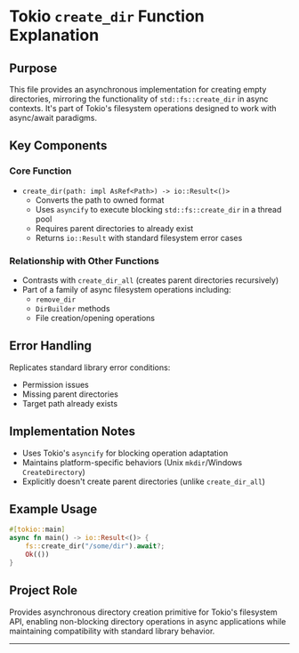 # Tokio `create_dir` Function Explanation

## Purpose
This file provides an asynchronous implementation for creating empty directories, mirroring the functionality of `std::fs::create_dir` in async contexts. It's part of Tokio's filesystem operations designed to work with async/await paradigms.

## Key Components

### Core Function
- `create_dir(path: impl AsRef<Path>) -> io::Result<()>`
  - Converts the path to owned format
  - Uses `asyncify` to execute blocking `std::fs::create_dir` in a thread pool
  - Requires parent directories to already exist
  - Returns `io::Result` with standard filesystem error cases

### Relationship with Other Functions
- Contrasts with `create_dir_all` (creates parent directories recursively)
- Part of a family of async filesystem operations including:
  - `remove_dir`
  - `DirBuilder` methods
  - File creation/opening operations

## Error Handling
Replicates standard library error conditions:
- Permission issues
- Missing parent directories
- Target path already exists

## Implementation Notes
- Uses Tokio's `asyncify` for blocking operation adaptation
- Maintains platform-specific behaviors (Unix `mkdir`/Windows `CreateDirectory`)
- Explicitly doesn't create parent directories (unlike `create_dir_all`)

## Example Usage
```rust
#[tokio::main]
async fn main() -> io::Result<()> {
    fs::create_dir("/some/dir").await?;
    Ok(())
}
```

## Project Role
Provides asynchronous directory creation primitive for Tokio's filesystem API, enabling non-blocking directory operations in async applications while maintaining compatibility with standard library behavior.

---
